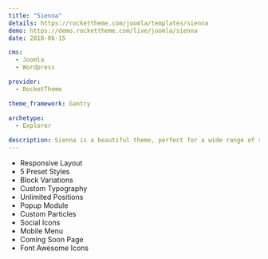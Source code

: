 ```yaml
---
title: "Sienna"
details: https://rockettheme.com/joomla/templates/sienna
demo: https://demo.rockettheme.com/live/joomla/sienna
date: 2018-06-15

cms: 
  - Joomla
  - Wordpress

provider: 
  - RocketTheme

theme_framework: Gantry

archetype:
  - Explorer
  
description: Sienna is a beautiful theme, perfect for a wide range of sites from travel agencies and hotels to apartment complexes and event venues. It features a brilliant layout and unique particles to help you create the perfect website.
---
```


* Responsive Layout
* 5 Preset Styles
* Block Variations
* Custom Typography
* Unlimited Positions
* Popup Module
* Custom Particles
* Social Icons
* Mobile Menu
* Coming Soon Page
* Font Awesome Icons	